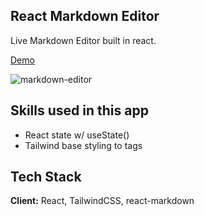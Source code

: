 ## React Markdown Editor

Live Markdown Editor built in react.

[Demo](https://quizzical-bardeen-575755.netlify.app/)

![markdown-editor](https://user-images.githubusercontent.com/10157539/145692361-eaef44bb-3b36-4cf1-b22c-919ca8b1532c.gif)

## Skills used in this app

- React state w/ useState()
- Tailwind base styling to tags

## Tech Stack

**Client:** React, TailwindCSS, react-markdown

